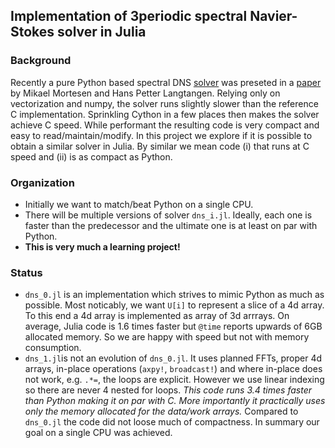 ## Implementation of 3periodic spectral Navier-Stokes solver in Julia

### Background
Recently a pure Python based spectral DNS [solver](https://github.com/spectralDNS/spectralDNS) was preseted in a 
[paper](http://arxiv.org/pdf/1602.03638v1.pdf) by Mikael Mortesen and Hans Petter Langtangen. Relying only on 
vectorization and numpy, the solver runs slightly slower than the reference C implementation. Sprinkling
Cython in a few places then makes the solver achieve C speed. While performant the resulting code is 
very compact and easy to read/maintain/modify. In this project we explore if it is possible to obtain a similar
solver in Julia. By similar we mean code (i) that runs at C speed and (ii) is as compact as Python. 

### Organization
+ Initially we want to match/beat Python on a single CPU.
+ There will be multiple versions of solver `dns_i.jl`. Ideally, each one is faster than the predecessor and the ultimate one is at least on par with Python.
+ __This is very much a learning project!__

### Status
+ `dns_0.jl` is an implementation which strives to mimic Python as much as
  possible. Most noticably, we want `U[i]` to represent a slice of a 4d array. To
  this end a 4d array is implemented as array of 3d arrrays. On average, Julia
  code is 1.6 times faster but `@time` reports upwards of 6GB allocated memory.
  So we are happy with speed but not with memory consumption.
+ `dns_1.jl`is not an evolution of `dns_0.jl`. It uses planned FFTs, proper 4d
  arrays, in-place operations (`axpy!`, `broadcast!`) and where in-place does
  not work, e.g. `.*=`, the loops are explicit. However we use linear indexing so
there are never 4 nested for loops. *This code runs 3.4 times faster than Python
  making it on par with C. More importantly it practically uses only the memory
  allocated for the data/work arrays.* Compared to `dns_0.jl` the code did not
loose much of compactness. In summary our goal on a single CPU was achieved.
